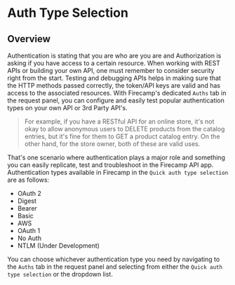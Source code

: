 # Auth Type Selection

## Overview

Authentication is stating that you are who are you are and Authorization is asking if you have access to a certain resource. When working with REST APIs or building your own API, one must remember to consider security right from the start. Testing and debugging APIs helps in making sure that the HTTP methods passed correctly, the token/API keys are valid and has access to the associated resources. With Firecamp's dedicated `Auths` tab in the request panel, you can configure and easily test popular authentication types on your own API or 3rd Party API's.

> For example, if you have a RESTful API for an online store, it's not okay to allow anonymous users to DELETE products from the catalog entries, but it's fine for them to GET a product catalog entry. On the other hand, for the store owner, both of these are valid uses.

That's one scenario where authentication plays a major role and something you can easily replicate, test and troubleshoot in the Firecamp API app. Authentication types available in Firecamp in the `Quick auth type selection` are as follows:

- OAuth 2
- Digest
- Bearer
- Basic
- AWS
- OAuth 1
- No Auth
- NTLM (Under Development)

You can choose whichever authentication type you need by navigating to the `Auths` tab in the request panel and selecting from either the `Quick auth type selection` or the dropdown list.
